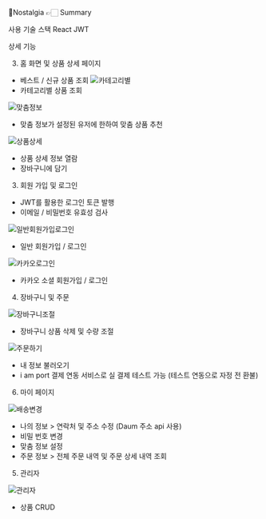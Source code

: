 Nostalgia
👉🏻 Summary



사용 기술 스택
React
JWT

상세 기능

3. 홈 화면 및 상품 상세 페이지
- 베스트 / 신규 상품 조회
![카테고리별](https://github.com/haesol0414/Nostalgia/assets/86980317/4bc6b7a6-1cd1-4178-b95f-a0cd1dd2a4c5)
- 카테고리별 상품 조회

![맞춤정보](https://github.com/haesol0414/Nostalgia/assets/86980317/b33c8c65-7275-414b-8fb4-c8acde16265f)
- 맞춤 정보가 설정된 유저에 한하여 맞춤 상품 추천


![상품상세](https://github.com/haesol0414/Nostalgia/assets/86980317/e2556479-45b0-4eec-8fbc-1a06505a7d73)
- 상품 상세 정보 열람
- 장바구니에 담기



3. 회원 가입 및 로그인
- JWT를 활용한 로그인 토큰 발행
- 이메일 / 비밀번호 유효성 검사

![일반회원가입로그인](https://github.com/haesol0414/Nostalgia/assets/86980317/ef88db98-1e7d-4254-83d0-515b95fe7610)
- 일반 회원가입 / 로그인

![카카오로그인](https://github.com/haesol0414/Nostalgia/assets/86980317/bdd216aa-5c08-410b-aa5e-c963613e5e29)
- 카카오 소셜 회원가입 / 로그인





4. 장바구니 및 주문

![장바구니조절](https://github.com/haesol0414/Nostalgia/assets/86980317/f1a58a3e-4549-4767-92d4-ef8a9a809fd8)
- 장바구니 상품 삭제 및 수량 조절

![주문하기](https://github.com/haesol0414/Nostalgia/assets/86980317/cf550dad-e171-454a-90a1-7b7951f15a11)
- 내 정보 불러오기 
- i am port 결제 연동 서비스로 실 결제 테스트 가능 (테스트 연동으로 자정 전 환불)



6. 마이 페이지

![배송변경](https://github.com/haesol0414/Nostalgia/assets/86980317/bffa5be9-15ee-4c21-82c8-cfc3587b8beb)
- 나의 정보 > 연락처 및 주소 수정 (Daum 주소 api 사용)
- 비밀 번호 변경
- 맞춤 정보 설정
- 주문 정보 > 전체 주문 내역 및 주문 상세 내역 조회


5. 관리자
   
![관리자](https://github.com/haesol0414/Nostalgia/assets/86980317/5f21f8d4-f0b2-4e77-aac6-16fc12cd4d9e)
- 상품 CRUD




